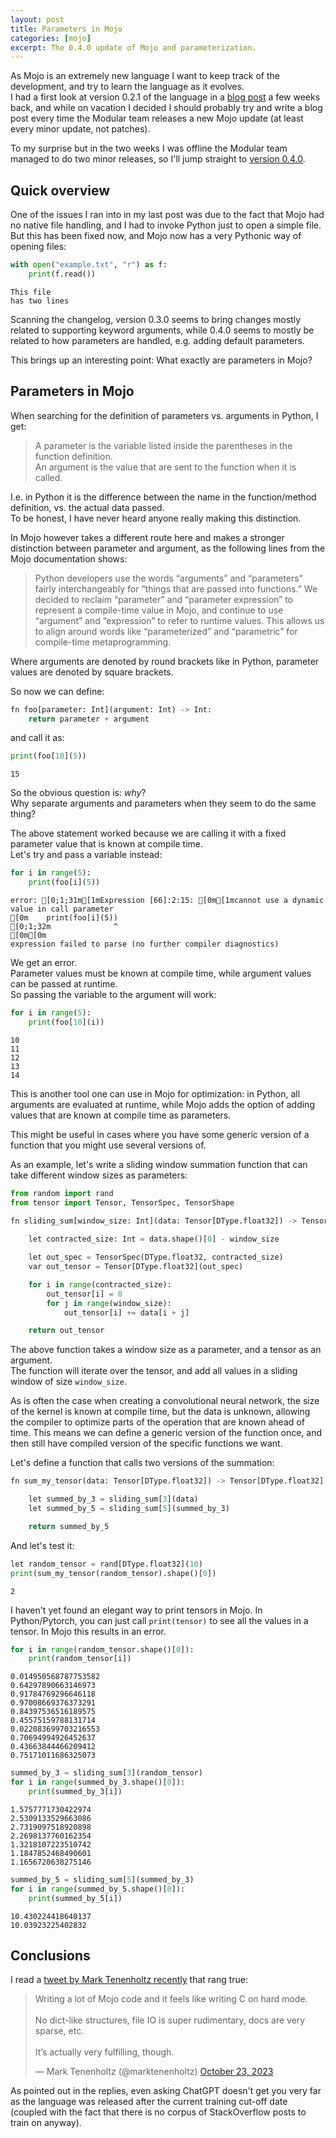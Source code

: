```yaml
---
layout: post
title: Parameters in Mojo
categories: [mojo]
excerpt: The 0.4.0 update of Mojo and parameterization. 
---
```


As Mojo is an extremely new language I want to keep track of the development, and try to learn the language as it evolves.  
I had a first look at version 0.2.1 of the language in a [blog post](https://fnands.com/mojo-advent-of-code/) a few weeks back,
and while on vacation I decided I should probably try and write a blog post every time the Modular team releases a new Mojo update (at least every minor update, not patches).  

To my surprise but in the two weeks I was offline the Modular team managed to do two minor releases, so I'll jump straight to [version 0.4.0](https://docs.modular.com/mojo/changelog.html#v0.4.0-2023-10-05).

## Quick overview

One of the issues I ran into in my last post was due to the fact that Mojo had no native file handling, and I had to invoke Python just to open a simple file. But this has been fixed now, and Mojo now has a very Pythonic way of opening files: 


```python
with open("example.txt", "r") as f:
    print(f.read())
```

    This file
    has two lines


Scanning the changelog, version 0.3.0 seems to bring changes mostly related to supporting keyword arguments, while 0.4.0 seems to mostly be related to how parameters are handled, e.g. adding default parameters. 

This brings up an interesting point:
What exactly are parameters in Mojo?  

## Parameters in Mojo

When searching for the definition of parameters vs. arguments in Python, I get: 
> A parameter is the variable listed inside the parentheses in the function definition.   
An argument is the value that are sent to the function when it is called.

I.e. in Python it is the difference between the name in the function/method definition, vs. the actual data passed.  
To be honest, I have never heard anyone really making this distinction.   

In Mojo however takes a different route here and makes a stronger distinction between parameter and argument, as the following lines from the Mojo documentation shows:  

> Python developers use the words “arguments” and “parameters” fairly interchangeably for “things that are passed into functions.” We decided to reclaim “parameter” and “parameter expression” to represent a compile-time value in Mojo, and continue to use “argument” and “expression” to refer to runtime values. This allows us to align around words like “parameterized” and “parametric” for compile-time metaprogramming. 

Where arguments are denoted by round brackets like in Python, parameter values are denoted by square brackets. 

So now we can define: 


```python
fn foo[parameter: Int](argument: Int) -> Int:
    return parameter + argument
```

and call it as: 


```python
print(foo[10](5))
```

    15


So the obvious question is: *why*?   
Why separate arguments and parameters when they seem to do the same thing? 

The above statement worked because we are calling it with a fixed parameter value that is known at compile time.   
Let's try and pass a variable instead: 


```python
for i in range(5):
    print(foo[i](5))
```

    error: [0;1;31m[1mExpression [66]:2:15: [0m[1mcannot use a dynamic value in call parameter
    [0m    print(foo[i](5))
    [0;1;32m              ^
    [0m[0m
    expression failed to parse (no further compiler diagnostics)

We get an error.   
Parameter values must be known at compile time, while argument values can be passed at runtime.   
So passing the variable to the argument will work: 


```python
for i in range(5):
    print(foo[10](i))
```

    10
    11
    12
    13
    14


This is another tool one can use in Mojo for optimization: in Python, all arguments are evaluated at runtime, while Mojo adds the option of adding values that are known at compile time as parameters.   

This might be useful in cases where you have some generic version of a function that you might use several versions of.  

As an example, let's write a sliding window summation function that can take different window sizes as parameters:    


```python
from random import rand
from tensor import Tensor, TensorSpec, TensorShape

fn sliding_sum[window_size: Int](data: Tensor[DType.float32]) -> Tensor[DType.float32]:
    
    let contracted_size: Int = data.shape()[0] - window_size

    let out_spec = TensorSpec(DType.float32, contracted_size)
    var out_tensor = Tensor[DType.float32](out_spec)

    for i in range(contracted_size):
        out_tensor[i] = 0
        for j in range(window_size):
            out_tensor[i] += data[i + j]

    return out_tensor
```

The above function takes a window size as a parameter, and a tensor as an argument.   
The function will iterate over the tensor, and add all values in a sliding window of size `window_size`.

As is often the case when creating a convolutional neural network, the size of the kernel is known at compile time, but the data is unknown, allowing the compiler to optimize parts of the operation that are known ahead of time. This means we can define a generic version of the function once, and then still have compiled version of the specific functions we want.    

Let's define a function that calls two versions of the summation: 


```python
fn sum_my_tensor(data: Tensor[DType.float32]) -> Tensor[DType.float32]:

    let summed_by_3 = sliding_sum[3](data)
    let summed_by_5 = sliding_sum[5](summed_by_3)

    return summed_by_5
```

And let's test it:


```python
let random_tensor = rand[DType.float32](10)
print(sum_my_tensor(random_tensor).shape()[0])

```

    2


I haven't yet found an elegant way to print tensors in Mojo. In Python/Pytorch, you can just call `print(tensor)` to see all the values in a tensor. In Mojo this results in an error.  


```python
for i in range(random_tensor.shape()[0]):
    print(random_tensor[i])
```

    0.014950568787753582
    0.64297890663146973
    0.91784769296646118
    0.97008669376373291
    0.84397536516189575
    0.45575159788131714
    0.022083699703216553
    0.70694994926452637
    0.43663844466209412
    0.75171011686325073



```python
summed_by_3 = sliding_sum[3](random_tensor)
for i in range(summed_by_3.shape()[0]):
    print(summed_by_3[i])
```

    1.5757771730422974
    2.5309133529663086
    2.7319097518920898
    2.2698137760162354
    1.3218107223510742
    1.1847852468490601
    1.1656720638275146



```python
summed_by_5 = sliding_sum[5](summed_by_3)
for i in range(summed_by_5.shape()[0]):
    print(summed_by_5[i])
```

    10.430224418640137
    10.03923225402832


## Conclusions

I read a [tweet by Mark Tenenholtz recently](https://x.com/marktenenholtz/status/1716496642323423439) that rang true: 

<blockquote class="twitter-tweet"><p lang="en" dir="ltr">Writing a lot of Mojo code and it feels like writing C on hard mode.<br><br>No dict-like structures, file IO is super rudimentary, docs are very sparse, etc.<br><br>It’s actually very fulfilling, though.</p>&mdash; Mark Tenenholtz (@marktenenholtz) <a href="https://twitter.com/marktenenholtz/status/1716496642323423439?ref_src=twsrc%5Etfw">October 23, 2023</a></blockquote> <script async src="https://platform.twitter.com/widgets.js" charset="utf-8"></script>

As pointed out in the replies, even asking ChatGPT doesn't get you very far as the language was released after the current training cut-off date (coupled with the fact that there is no corpus of StackOverflow posts to train on anyway). 


